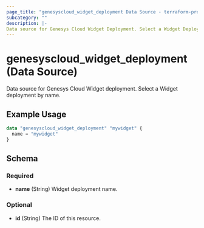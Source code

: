 ```yaml
---
page_title: "genesyscloud_widget_deployment Data Source - terraform-provider-genesyscloud"
subcategory: ""
description: |-
Data source for Genesys Cloud Widget Deployment. Select a Widget Deployment by name.
---
```


# genesyscloud_widget_deployment (Data Source)

Data source for Genesys Cloud Widget deployment. Select a Widget deployment by name.

## Example Usage

```terraform
data "genesyscloud_widget_deployment" "mywidget" {
  name = "mywidget"
}
```

<!-- schema generated by tfplugindocs -->
## Schema

### Required

- **name** (String) Widget deployment name.

### Optional

- **id** (String) The ID of this resource.
